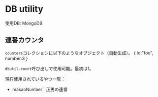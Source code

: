# DB utility
使用DB: MongoDB

## 連番カウンタ
`counters`コレクションに以下のようなオブジェクト（自動生成）。
  {
    id:"foo",
    number:3
  }

`dbutil.count`呼び出しで使用可能。最初は1。

現在使用されているやつ一覧：
* masaoNumber : 正男の連番
